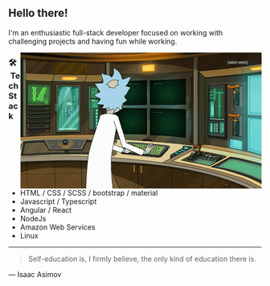 <h2>Hello there!</h2>

<p>I'm an enthusiastic full-stack developer focused on working with challenging projects and having fun while working.</p>

<!-- <h3>🎓 &nbsp;About Me</h3>

- 🤔 &nbsp; Exploring new technologies and developing software solutions.
- 🎓 &nbsp; Self-taught dev.
- 💼 &nbsp; Working on my personal projects.
- 🌱 &nbsp; Learning about cloud technologies.
- ✍️ &nbsp; Pursuing blog Writing and content creation as hobbies.

-->

<img align="right" alt="GIF" src="https://github.com/rocoSittoni/rocoSittoni/blob/main/rick.gif"/>

<h3> 🛠 &nbsp;Tech Stack</h3>

- HTML / CSS / SCSS / bootstrap / material
- Javascript / Typescript
- Angular / React
- NodeJs
- Amazon Web Services
- Linux
  
<hr/>

> Self-education is, I firmly believe, the only kind of education there is.

— Isaac Asimov

<br/>

<!-- From [rocosittoni](#https://github.com/rocoSittoni/rocoSittoni) -->

